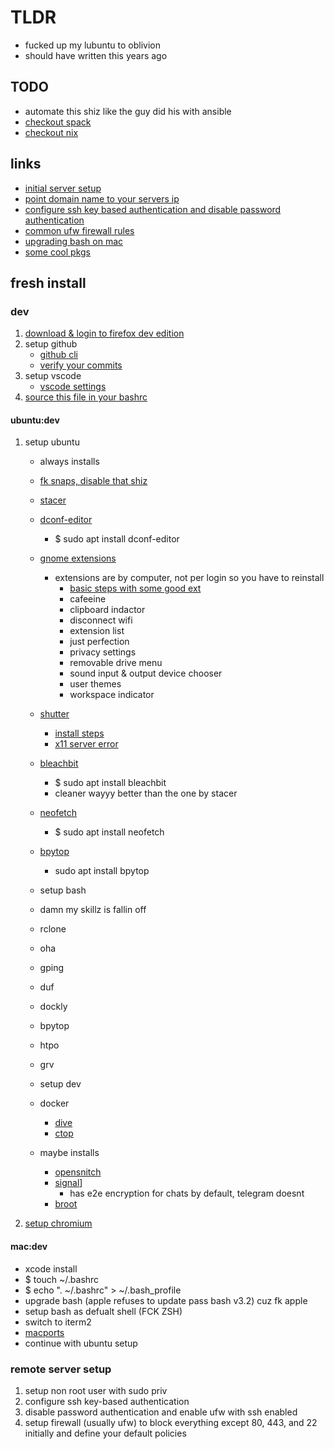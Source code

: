 # TLDR

- fucked up my lubuntu to oblivion
- should have written this years ago

## TODO

- automate this shiz like the guy did his with ansible
- [checkout spack](https://spack-tutorial.readthedocs.io/en/latest/)
- [checkout nix](https://nixos.org/)

## links

- [initial server setup](https://www.digitalocean.com/community/tutorials/initial-server-setup-with-ubuntu-16-04)
- [point domain name to your servers ip](https://www.digitalocean.com/community/tutorials/how-to-set-up-a-host-name-with-digitalocean)
- [configure ssh key based authentication and disable password authentication](https://www.digitalocean.com/community/tutorials/how-to-configure-ssh-key-based-authentication-on-a-linux-server)
- [common ufw firewall rules](https://www.digitalocean.com/community/tutorials/ufw-essentials-common-firewall-rules-and-commands)
- [upgrading bash on mac](https://itnext.io/upgrading-bash-on-macos-7138bd1066ba)
- [some cool pkgs](http://packages.azlux.fr/)

## fresh install

### dev

1. [download & login to firefox dev edition](https://www.mozilla.org/en-US/firefox/developer/)
2. setup github
   - [github cli](https://github.com/cli/cli/blob/trunk/docs/install_linux.md)
   - [verify your commits](https://docs.github.com/en/authentication/managing-commit-signature-verification)
3. setup vscode
   - [vscode settings](https://gist.github.com/noahehall/33f60c724f51bde9afa2c2a9e540d094)
4. [source this file in your bashrc](linux/_sourceme_.sh)

#### ubuntu:dev

1. setup ubuntu
   - always installs
   - [fk snaps, disable that shiz](https://www.simplified.guide/ubuntu/remove-snapd)
   - [stacer](https://github.com/oguzhaninan/Stacer)
   - [dconf-editor](https://wiki.gnome.org/Apps/DconfEditor)
     - $ sudo apt install dconf-editor
   - [gnome extensions](https://extensions.gnome.org/)
     - extensions are by computer, not per login so you have to reinstall
       - [basic steps with some good ext](https://thelinuxuser.com/install-gnome-shell-extensions/)
       - cafeeine
       - clipboard indactor
       - disconnect wifi
       - extension list
       - just perfection
       - privacy settings
       - removable drive menu
       - sound input & output device chooser
       - user themes
       - workspace indicator
   - [shutter](https://shutter-project.org/)
     - [install steps](https://launchpad.net/~shutter/+archive/ubuntu/ppa)
     - [x11 server error](https://askubuntu.com/questions/1353360/ubuntu-21-04-shutter-did-not-work-without-x11-server)
   - [bleachbit](https://www.bleachbit.org/features)
     - $ sudo apt install bleachbit
     - cleaner wayyy better than the one by stacer
   - [neofetch](https://github.com/dylanaraps/neofetch)
     - $ sudo apt install neofetch
   - [bpytop](https://github.com/aristocratos/bpytop)
     - sudo apt install bpytop

   - setup bash
   - damn my skillz is fallin off
   - rclone
   - oha
   - gping
   - duf
   - dockly
   - bpytop
   - htpo
   - grv
   - setup dev
   - docker
     - [dive](https://github.com/wagoodman/dive)
     - [ctop](https://github.com/bcicen/ctop)

   - maybe installs
     - [opensnitch](https://github.com/evilsocket/opensnitch)
     - [signal](https://signal.org/en/download/)]
       - has e2e encryption for chats by default, telegram doesnt
     - [broot](https://github.com/Canop/broot)

2. [setup chromium](https://linuxize.com/post/how-to-install-chromium-web-browser-on-ubuntu-20-04/)

#### mac:dev

- xcode install
- $ touch ~/.bashrc
- $ echo ". ~/.bashrc" > ~/.bash_profile
- upgrade bash (apple refuses to update pass bash v3.2) cuz fk apple
- setup bash as defualt shell (FCK ZSH)
- switch to iterm2
- [macports](https://www.scrim.psu.edu/support/userspace-macports.html)
- continue with ubuntu setup

### remote server setup

  1. setup non root user with sudo priv
  2. configure ssh key-based authentication
  3. disable password authentication and enable ufw with ssh enabled
  4. setup firewall (usually ufw) to block everything except 80, 443, and 22 initially and define your default policies
